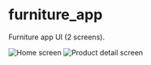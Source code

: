 # furniture_app

Furniture app UI (2 screens).

![Home screen](https://user-images.githubusercontent.com/89051381/132959544-35cc0bc7-37ed-4f57-864b-7ef1918ac954.png)
![Product detail screen](https://user-images.githubusercontent.com/89051381/132959546-a38661ba-8f4e-452e-9230-f979286be6ad.png)

